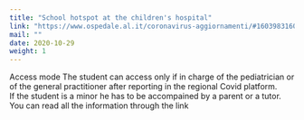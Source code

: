 ```yaml
---
title: "School hotspot at the children's hospital"
link: "https://www.ospedale.al.it/coronavirus-aggiornamenti/#1603983160431-d9a7bee0-ff20"
mail: ""
date: 2020-10-29
weight: 1
---
```


Access mode
The student can access only if in charge of the pediatrician or of the general practitioner after reporting in the regional Covid platform.  
If the student is a minor he has to be accompained by a parent or a tutor.  
You can read all the information through the link
